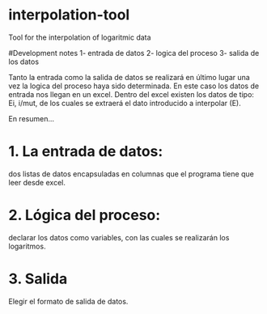 # interpolation-tool
Tool for the interpolation of logaritmic data

#Development notes 
1- entrada de datos 
2- logica del proceso
3- salida de los datos

Tanto la entrada como la salida de datos se realizará en último lugar una vez la logica del proceso haya sido determinada. 
En este caso los datos de entrada nos llegan en un excel. Dentro del excel existen los datos de tipo: Ei, i/mut, de los cuales se extraerá el dato introducido a interpolar (E). 

En resumen...
# 1. La entrada de datos:
dos listas de datos encapsuladas en columnas que el programa tiene que leer desde excel. 
# 2. Lógica del proceso: 
declarar los datos como variables, con las cuales se realizarán los logaritmos.
# 3. Salida 
Elegir el formato de salida de datos. 

